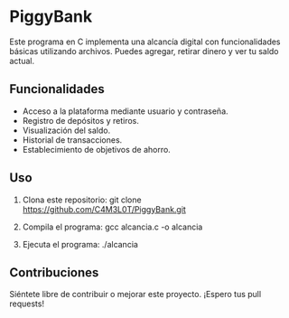 # PiggyBank

Este programa en C implementa una alcancía digital con funcionalidades básicas utilizando archivos. Puedes agregar, retirar dinero y ver tu saldo actual.

## Funcionalidades

- Acceso a la plataforma mediante usuario y contraseña.
- Registro de depósitos y retiros.
- Visualización del saldo.
- Historial de transacciones.
- Establecimiento de objetivos de ahorro.

## Uso

1. Clona este repositorio:
git clone https://github.com/C4M3L0T/PiggyBank.git

2. Compila el programa:
gcc alcancia.c -o alcancia

3. Ejecuta el programa:
./alcancia

## Contribuciones

Siéntete libre de contribuir o mejorar este proyecto. ¡Espero tus pull requests!
